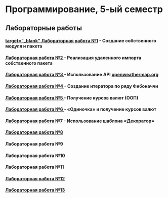# Программирование, 5-ый семестр
## Лабораторные работы
#### <a href = https://github.com/SArtemS/Lab5_1> target="_blank" Лабораторная работа №1</a> - Создание собственного модуля и пакета

#### <a href = https://github.com/SArtemS/Lab5_2> Лабораторная работа №2 </a> - Реализация удаленного импорта собственного пакета

#### <a href = https://github.com/SArtemS/Lab5_3> Лабораторная работа №3 </a> - Использование API <a href = https://openweathermap.org> openweathermap.org</a>

#### <a href = https://github.com/SArtemS/Lab5_4> Лабораторная работа №4 </a> - Создание итератора по ряду Фибоначчи

#### <a href = https://github.com/SArtemS/Lab5_5> Лабораторная работа №5 </a> - Получение курсов валют (ООП)

#### <a href = https://github.com/SArtemS/Lab5_6> Лабораторная работа №6 </a> - «Одиночка» и получение курсов валют

#### <a href = https://github.com/SArtemS/Lab5_7> Лабораторная работа №7 </a> - Использование шаблона «Декоратор»

#### <a href = https://replit.com/@ArtemScherbinin/Lab58#main.py> Лабораторная работа №8 </a>

#### <a> Лабораторная работа №9 </a>

#### <a> Лабораторная работа №10 </a>

#### <a> Лабораторная работа №11 </a>

#### <a href = https://github.com/SArtemS/Lab5_12> Лабораторная работа №12 </a>

#### <a href = https://github.com/SArtemS/Lab5_13> Лабораторная работа №13 </a>
